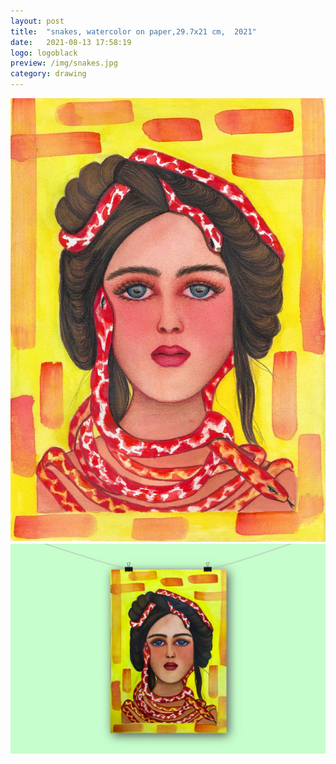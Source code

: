 ```yaml
---
layout: post
title:  "snakes, watercolor on paper,29.7x21 cm,  2021"
date:   2021-08-13 17:58:19
logo: logoblack
preview: /img/snakes.jpg
category: drawing
---
```


![snaks](/img/snakes.jpg) 
![snaks](/img/snakes-detail.jpg) 



